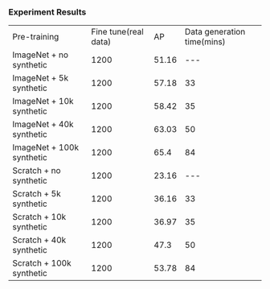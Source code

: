 ### Experiment Results



<table>
<tr>
  <td>Pre-training</td>
  <td>Fine tune(real data)</td>
  <td>AP</td>
  <td>Data generation time(mins)</td>
</tr>
<tr><td>ImageNet + no synthetic</td><td>1200</td><td>51.16</td><td>---</td></tr>
<tr><td>ImageNet + 5k synthetic</td><td>1200</td><td>57.18</td><td>33</td></tr>
<tr><td>ImageNet + 10k synthetic</td><td>1200</td><td>58.42</td><td>35</td></tr>
<tr><td>ImageNet + 40k synthetic</td><td>1200</td><td>63.03</td><td>50</td></tr>
<tr><td>ImageNet + 100k synthetic</td><td>1200</td><td>65.4</td><td>84</td></tr>
<tr><td>Scratch + no synthetic</td><td>1200</td><td>23.16</td><td>---</td></tr>
<tr><td>Scratch + 5k  synthetic</td><td>1200</td><td>36.16</td><td>33</td></tr>
<tr><td>Scratch + 10k synthetic</td><td>1200</td><td>36.97</td><td>35</td></tr>
<tr><td>Scratch + 40k synthetic</td><td>1200</td><td>47.3</td><td>50</td></tr>
<tr><td>Scratch + 100k synthetic</td><td>1200</td><td>53.78</td><td>84</td></tr>
</table>
